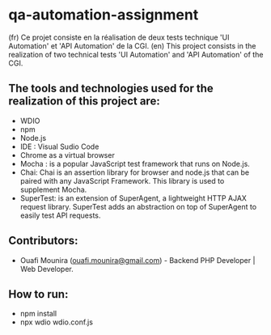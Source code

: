 # qa-automation-assignment

(fr) Ce projet consiste en la réalisation de deux tests technique 'UI Automation' et 'API Automation' de la CGI.
(en) This project consists in the realization of two technical tests 'UI Automation' and 'API Automation' of the CGI.

## The tools and technologies used for the realization of this project are:

  - WDIO 
  - npm
  - Node.js
  - IDE : Visual Sudio Code
  - Chrome as a virtual browser
  - Mocha : is a popular JavaScript test framework that runs on Node.js.
  - Chai:  Chai is an assertion library for browser and node.js that can be paired with any JavaScript Framework. This library is used to supplement Mocha.
  - SuperTest: is an extension of SuperAgent, a lightweight HTTP AJAX request library. SuperTest adds an abstraction on top of SuperAgent to easily test API requests.

## Contributors:

- Ouafi Mounira (ouafi.mounira@gmail.com) - Backend PHP Developer | Web Developer.
 
## How to run:
  - npm install
  - npx wdio wdio.conf.js
